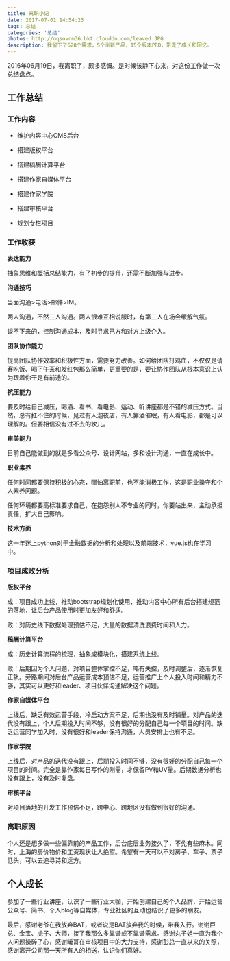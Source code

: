 ```yaml
---
title: 离职小记
date: 2017-07-01 14:54:23
tags: 总结
categories: '总结'
photos: http://oqsovnm36.bkt.clouddn.com/leaved.JPG
description: 我留下了628个需求，5个半新产品，15个版本PRD，带走了成长和回忆。
---
```

2016年06月19日，我离职了，颇多感慨。是时候该静下心来，对这份工作做一次总结盘点。

## 工作总结

### 工作内容

- 维护内容中心CMS后台

- 搭建版权平台

- 搭建稿酬计算平台

- 搭建作家自媒体平台

- 搭建作家学院

- 搭建审核平台

- 规划专栏项目

### 工作收获

<b>表达能力</b>

抽象思维和概括总结能力，有了初步的提升，还需不断加强与进步。

<b>沟通技巧</b>

当面沟通>电话>邮件>IM。

两人沟通，不然三人沟通。两人很难互相说服时，有第三人在场会缓解气氛。

谈不下来的，控制沟通成本，及时寻求己方和对方上级介入。

<b>团队协作能力</b>

提高团队协作效率和积极性方面，需要努力改善。如何给团队打鸡血，不仅仅是请客吃饭、喝下午茶和发红包那么简单，更重要的是，要让协作团队从根本意识上认为跟着你干是有前途的。

<b>抗压能力</b>

要及时给自己减压，喝酒、看书、看电影、运动、听讲座都是不错的减压方式。当然，总有扛不住的时候，见过有人泡夜店，有人靠酒催眠，有人看电影，都是可以理解的。但要相信没有过不去的坎儿。

<b>审美能力</b>

目前自己能做到的就是多看公众号、设计网站，多和设计沟通，一直在成长中。

<b>职业素养</b>

任何时间都要保持积极的心态，哪怕离职前，也不能消极工作，这是职业操守和个人素养问题。

任何环境都要高标准要求自己，在抱怨别人不专业的同时，你要站出来，主动承担责任，扩大自己影响。

<b>技术方面</b>

这一年迷上python对于金融数据的分析和处理以及前端技术，vue.js也在学习中。

### 项目成败分析

<b>版权平台</b>

成：项目成功上线，推动bootstrap规划化使用，推动内容中心所有后台搭建规范的落地，让后台产品使用时更加友好和舒适。

败：对历史线下数据处理预估不足，大量的数据清洗浪费时间和人力。

<b>稿酬计算平台</b>

成：历史计算流程的梳理，抽象成模块化，搭建系统上线。

败：后期因为个人问题，对项目整体掌控不足，略有失控，及时调整后，逐渐恢复正轨。旁路期间对后台产品运营成本预估不足，运营推广上个人投入时间和精力不够，其实可以更好和leader、项目伙伴沟通解决这个问题。

<b>作家自媒体平台</b>

上线后，缺乏有效运营手段，冷启动方案不足，后期也没有及时铺量。对产品的迭代没有跟上，个人后期投入时间不够，没有很好的分配自己每一个项目的时间。缺乏运营同学加入时，没有很好和leader保持沟通，人员安排上也有不足。

<b>作家学院</b>

上线后，对产品的迭代没有跟上，后期投入时间不够，没有很好的分配自己每一个项目的时间。完全是靠作家每日写作的刚需，才保留PV和UV量。后期数据分析也没有跟上，没有及时复盘。

<b>审核平台</b>

对项目落地的开发工作预估不足，跨中心、跨地区没有做到很好的沟通。

### 离职原因

个人还是想多做一些偏靠前的产品工作，后台底层业务接久了，不免有些麻木。同时，上海的房价物价和工资现状让人绝望。希望有一天可以不对房子、车子、票子低头，可以去追寻诗和远方。

## 个人成长

参加了一些行业讲座，认识了一些行业大咖，开始创建自己的个人品牌，开始运营公众号、简书、个人blog等自媒体，专业社区的互动也结识了更多的朋友。

最后，感谢老爷在我放弃BAT，或者说是BAT放弃我的时候，带我入行。谢谢巨总、金宝、虎子、大师，接了我那么多靠谱或不靠谱需求。感谢丸子姐一直为我个人问题操碎了心，感谢曦哥在审核项目中的大力支持，感谢彭总一直以来的关照，感谢离开公司那一天所有人的相送，认识你们真好。
